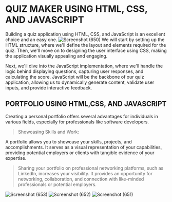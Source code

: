 # QUIZ MAKER USING HTML, CSS, AND JAVASCRIPT

 Building a quiz application using HTML, CSS, and JavaScript is an excellent choice and an easy one.
 ![Screenshot (650)](https://github.com/user-attachments/assets/d96bd72e-8bc0-4f1b-9642-1a2984e83703)
We will start by setting up the HTML structure, where we'll define the layout and elements required for the quiz. Then, we'll move on to designing the user interface using CSS, making the application visually appealing and engaging.

Next, we'll dive into the JavaScript implementation, where we'll handle the logic behind displaying questions, capturing user responses, and calculating the score. JavaScript will be the backbone of our quiz application, allowing us to dynamically generate content, validate user inputs, and provide interactive feedback.


## PORTFOLIO USING HTML,CSS, AND JAVASCRIPT

Creating a personal portfolio offers several advantages for individuals in various fields, especially for professionals like software developers.

> Showcasing Skills and Work:

A portfolio allows you to showcase your skills, projects, and accomplishments. It serves as a visual representation of your capabilities, providing potential employers or clients with tangible evidence of your expertise.
> Sharing your portfolio on professional networking platforms, such as LinkedIn, increases your visibility. It provides an opportunity for networking, collaboration, and connection with like-minded professionals or potential employers.

![Screenshot (653)](https://github.com/user-attachments/assets/bd44fbba-73cc-4be8-89c2-47972633befb)
![Screenshot (652)](https://github.com/user-attachments/assets/838d9bdf-63f2-4e94-a3c9-51e88db4a656)
![Screenshot (651)](https://github.com/user-attachments/assets/e65df729-7207-4826-9d59-21fd56f570e2)
